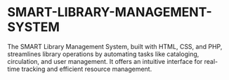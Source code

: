 # SMART-LIBRARY-MANAGEMENT-SYSTEM
The SMART Library Management System, built with HTML, CSS, and PHP, streamlines library operations by automating tasks like cataloging, circulation, and user management. It offers an intuitive interface for real-time tracking and efficient resource management.
